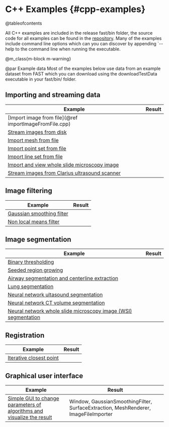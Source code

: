 C++ Examples {#cpp-examples}
=============================
@tableofcontents


All C++ examples are included in the release fast/bin folder, the source code for all examples can be found in the [repository](https://github.com/smistad/FAST/tree/master/source/FAST/Examples).
Many of the examples include command line options which can you can discover by appending `--help to the command line when running the executable.

@m_class{m-block m-warning}

@par Example data
    Most of the examples below use data from an example dataset from FAST which you
    can download using the downloadTestData executable in your fast/bin/ folder.

## Importing and streaming data
|Example|Result|
|----|----|
| [Import image from file](@ref importImageFromFile.cpp) |  |
| [Stream images from disk](https://github.com/smistad/FAST/wiki/Example:-Stream-images-from-disk) | |
| [Import mesh from file](https://github.com/smistad/FAST/wiki/Example:-Import-Mesh-From-File) | |
| [Import point set from file](https://github.com/smistad/FAST/wiki/Example:-Import-Point-Set-From-File) | |
| [Import line set from file](https://github.com/smistad/FAST/wiki/Example:-Import-Line-Set-From-File) | |
| [Import and view whole slide microscopy image](https://github.com/smistad/FAST/wiki/Example:-Import-and-view-WSI) | |
| [Stream images from Clarius ultrasound scanner](https://github.com/smistad/FAST/blob/master/source/FAST/Examples/DataImport/clariusStreaming.cpp) | |

## Image filtering
|Example|Result|
|----|----|
| [Gaussian smoothing filter](https://github.com/smistad/FAST/wiki/Example:-Gaussian-smoothing-filter) | |
| [Non local means filter](https://github.com/smistad/FAST/blob/master/source/FAST/Examples/Filtering/nonLocalMeans.cpp) | |


## Image segmentation
|Example|Result|
|----|----|
| [Binary thresholding](https://github.com/smistad/FAST/wiki/Example:-Binary-thresholding) | |
| [Seeded region growing](https://github.com/smistad/FAST/wiki/Example:-Seeded-region-growing) | |
| [Airway segmentation and centerline extraction](https://github.com/smistad/FAST/wiki/Example:-Airway-segmentation-and-centerline-extraction) | |
| [Lung segmentation](https://github.com/smistad/FAST/wiki/Example:-Lung-segmentation) | |
| [Neural network ultasound segmentation](https://github.com/smistad/FAST/wiki/Example:-Neural-network-ultasound-segmentation) | |
| [Neural network CT volume segmentation](https://github.com/smistad/FAST/wiki/Example:-Neural-network-CT-segmentation) | |
| [Neural network whole slide microscopy image (WSI) segmentation](https://github.com/smistad/FAST/wiki/Example:-Neural-network-WSI-classification) | |

## Registration
|Example|Result|
|----|----|
| [Iterative closest point](https://github.com/smistad/FAST/wiki/Example:-Iterative-closest-point) | |

## Graphical user interface
|Example|Result|
|----|----|
| [Simple GUI to change parameters of algorithms and visualize the result](https://github.com/smistad/FAST/wiki/Example:-Simple-GUI) | Window, GaussianSmoothingFilter, SurfaceExtraction, MeshRenderer, ImageFileImporter |
